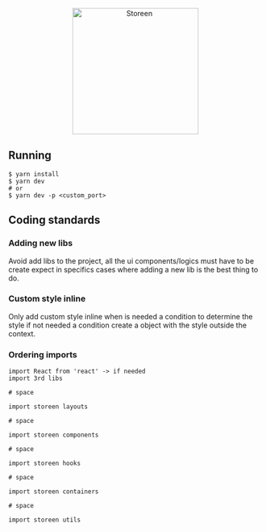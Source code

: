 <div align="center">
    <br>
    <a href="https://storeen-frontend.now.sh">
        <img src="https://github.com/murillo94/storeen-frontend/blob/master/src/public/static/images/logo-all-horizontal.svg" alt="Storeen" width="250px">
    </a>
</div>

## Running

```
$ yarn install
$ yarn dev
# or
$ yarn dev -p <custom_port>
```

## Coding standards

### Adding new libs

Avoid add libs to the project, all the ui components/logics must have to be create expect in specifics cases where adding a new lib is the best thing to do.

### Custom style inline

Only add custom style inline when is needed a condition to determine the style if not needed a condition create a object with the style outside the context.

### Ordering imports

```
import React from 'react' -> if needed
import 3rd libs

# space

import storeen layouts

# space

import storeen components

# space

import storeen hooks

# space

import storeen containers

# space

import storeen utils
```
